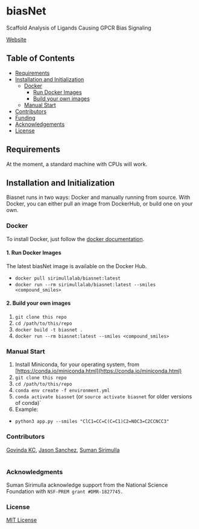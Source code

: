 # biasNet
Scaffold Analysis of Ligands Causing GPCR Bias Signaling

[Website](https://drugdiscovery.utep.edu/biasnet/)
## Table of Contents

- [Requirements](#requirements)
- [Installation and Initialization](#installation-and-initialization)
  * [Docker](#docker)
    * [Run Docker Images](#1-run-docker-images)
    * [Build your own images](#2-build-your-own-images)
  * [Manual Start](#manual-start)
- [Contributors](#contributors)
- [Funding](#funding)
- [Acknowledgements](#acknowledgments)
- [License](#license)

## Requirements
At the moment, a standard machine with CPUs will work.
## Installation and Initialization

Biasnet runs in two ways: Docker and manually running from source. With Docker, you can either pull an image from DockerHub, or build one on your own.

### Docker
To install Docker, just follow the [docker documentation](https://docs.docker.com/install/).
#### 1. Run Docker Images
The latest biasNet image is available on the Docker Hub.
- `docker pull sirimullalab/biasnet:latest`
- `docker run --rm sirimullalab/biasnet:latest --smiles <compound_smiles>`
#### 2. Build your own images
1. `git clone this repo`
2. `cd /path/to/this/repo`
3. `docker build -t biasnet .`
4. `docker run --rm biasnet:latest --smiles <compound_smiles>`

### Manual Start
1. Install Miniconda, for your operating system, from [https://conda.io/miniconda.html](https://conda.io/miniconda.html)
2. `git clone this repo`
3. `cd /path/to/this/repo`
4. `conda env create -f environment.yml`
5. `conda activate biasnet` (or `source activate biasnet` for older versions of conda)`
6. Example:
-   `python3 app.py --smiles "ClC1=CC=C(C=C1)C2=NOC3=C2CCNCC3"`

### Contributors
[Govinda KC](https://github.com/Govindakc), [Jason Sanchez](https://github.com/JSanchez61), [Suman Sirimulla](https://expertise.utep.edu/node/36435)<br/><br/>

### Acknowledgments
Suman Sirimulla acknowledge support from the National Science Foundation with `NSF-PREM grant #DMR-1827745.`

### License
[MIT License](https://github.com/sirimullalab/biasNet/blob/master/LICENSE)


